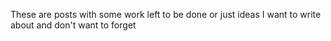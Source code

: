 These are posts with some work left to be done or just ideas I want to write about and don't want to forget